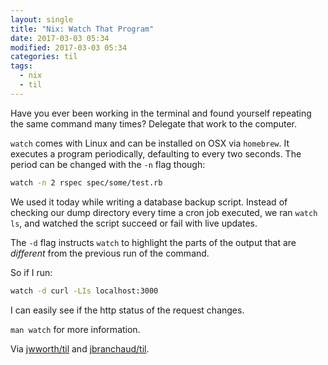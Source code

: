 ```yaml
---
layout: single
title: "Nix: Watch That Program"
date: 2017-03-03 05:34
modified: 2017-03-03 05:34
categories: til
tags:
  - nix
  - til
---
```


Have you ever been working in the terminal and found yourself repeating the
same command many times? Delegate that work to the computer.

`watch` comes with Linux and can be installed on OSX via `homebrew`.
It executes a program periodically, defaulting to every two seconds.
The period can be changed with the `-n` flag though:

```bash
watch -n 2 rspec spec/some/test.rb
```

We used it today while writing a database backup script. Instead of checking
our dump directory every time a cron job executed,
we ran `watch ls`, and watched the script succeed or fail with live updates.

The `-d` flag instructs `watch` to highlight the parts of the output that are
*different* from the previous run of the command.

So if I run:

```bash
watch -d curl -LIs localhost:3000
```

I can easily see if the http status of the request changes.

`man watch` for more information.

Via [jwworth/til](https://github.com/jwworth/til) and
[jbranchaud/til](https://github.com/jbranchaud/til).
